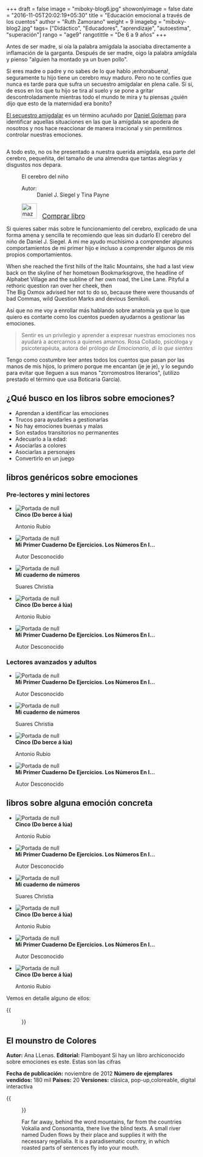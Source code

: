 +++
draft = false
image = "miboky-blog6.jpg"
showonlyimage = false
date = "2016-11-05T20:02:19+05:30"
title = "Educación emocional a través de los cuentos"
author = "Ruth Zamorano"
weight = 9
imagebg = "miboky-blog2.jpg"
tags= ["Didáctico", "Educadores", "aprendizaje", "autoestima", "superación"]
rango = "age9"
rangotittle = "De 6 a 9 años"
+++

Antes de ser madre, si oía la palabra amígdala la asociaba directamente a inflamación de la garganta. Después de ser madre, oigo la palabra amígdala y pienso  "alguien ha montado ya un  buen pollo".
<!--more-->

Si eres madre o padre y no sabes de lo que hablo ¡enhorabuena!, seguramente tu hijo tiene un cerebro muy maduro. Pero no te confíes que nunca es tarde para que sufra un secuestro amigdalar en plena calle. Sí sí, de esos en los que tu hijo se tira al suelo y se pone a gritar descontroladamente mientras todo el mundo te mira y tu piensas ¿quién dijo que esto de la maternidad era bonito? 

[El secuestro amigdalar](https://es.wikipedia.org/wiki/El_secuestro_de_la_am%C3%ADgdala) es un término acuñado por [Daniel Goleman](https://es.wikipedia.org/wiki/Daniel_Goleman)  para identificar aquellas situaciones en las que la amígdala se apodera de nosotros y nos hace reaccionar de manera irracional y sin permitirnos controlar nuestras emociones. 

<div class="thumb right"><img src="https://upload.wikimedia.org/wikipedia/commons/thumb/a/ad/EQbrain_optical_stim_en.jpg/300px-EQbrain_optical_stim_en.jpg" alt=""></div>

A todo esto, no os he presentado a nuestra querida amígdala, esa parte del cerebro, pequeñita, del tamaño de una almendra que tantas alegrías y disgustos nos depara.
<aside>
    <figure class="book mini">
    	<figcaption class="bookTitle">El cerebro del niño</figcaption><div class="book-cover"><img src="https://images-na.ssl-images-amazon.com/images/I/51JJsQwn4KL._SX326_BO1,204,203,200_.jpg" alt=""></div><div class="bookDataBox">
                <dl class="bookData">
                    <dt>Autor:</dt>
                    <dd>Daniel J. Siegel y Tina Payne</a>                                    
                    </dd>
                </dl><div class="filters"><div>
                        <img src="/assets/amazon-logo.jpeg" alt="amazon" style="height: 40px; padding-right: 10px">
                        <a href="https://www.amazon.es/cerebro-del-ni%C3%B1o-Fuera-colecci%C3%B3n/dp/8484287149/ref=sr_1_1?s=books&ie=UTF8&qid=1549561135&sr=1-1" target="_blank" style="font-size: 1.25em">Comprar libro</a>
                    </div>
                </div>
            </div>
    </figure>
</aside>

Si quieres saber más sobre le funcionamiento del cerebro, explicado de una forma amena y sencilla te recomiendo que leas sin dudarlo El cerebro del niño de Daniel J. Siegel. A mí me ayudo muchísimo a comprender algunos comportamientos de mi primer hijo e incluso a comprender algunos de mis propios comportamientos.

When she reached the first hills of the Italic Mountains, she had a last view back on the skyline of her hometown Bookmarksgrove, the headline of Alphabet Village and the subline of her own road, the Line Lane. Pityful a rethoric question ran over her cheek, then  
The Big Oxmox advised her not to do so, because there were thousands of bad Commas, wild Question Marks and devious Semikoli.

Así que no me voy a enrollar más hablando sobre anatomía ya que lo que quiero es contarte como los cuentos pueden ayudarnos a gestionar las emociones.

>Sentir es un privilegio y aprender a expresar nuestras emociones nos ayudará a acercarnos a quienes amamos.
<span>Rosa Collado, psicóloga y psicoterapéuta, autora del prólogo <cite>de Emocionario, di lo que sientes</cite></span>

Tengo como costumbre leer antes todos los cuentos que pasan por las manos de mis hijos, lo primero porque me encantan (je je je), y lo segundo para evitar que lleguen a sus manos "zorromostros literarios", (utilizo prestado el término que usa Boticaria García).

## ¿Qué busco en los libros sobre emociones?

* Aprendan a identificar las emociones
* Trucos para ayudarles a gestionarlas
* No hay emociones buenas y malas
* Son estados transitorios no permanentes
* Adecuarlo a la edad:	
* Asociarlas a colores
* Asociarlas a personajes
* Convertirlo en un juego


<section class="itemsBookList">
	<h2>libros genéricos sobre emociones</h2>
	<h3 class="category">Pre-lectores y mini lectores</h3>
	<ul class="item-list" data-childs="5">
    	<li>
			<div class="item-book" onclick="divLink('/books/show/157?max=50&amp;maxsteps=2')">
			    <div class="image">
			    <img src="https://images-eu.ssl-images-amazon.com/images/I/51EsZUzeeML.jpg" alt="Portada de null">
				</div><!-- // image -->
			    <div class="title"><strong>Cinco (Do berce á lúa) </strong></div>
			    <p>Antonio Rubio</p>
			</div>
		</li>
		<li>
			<div class="item-book" onclick="divLink('/books/show/62?max=50&amp;maxsteps=2')">
			    <div class="image">
			    <img src="https://images-eu.ssl-images-amazon.com/images/I/51nKucvrqKL.jpg" alt="Portada de null">
				</div><!-- // image -->
			    <div class="title"><strong>Mi Primer Cuaderno De Ejercicios. Los Números En I... </strong></div>
			    <p>Autor Desconocido</p>
			</div>
		</li>
		<li>
			<div class="item-book" onclick="divLink('/books/show/61?max=50&amp;maxsteps=2')">
				    <div class="image">
				    <img src="https://images-eu.ssl-images-amazon.com/images/I/21qfiB5iiUL.jpg" alt="Portada de null">
					</div><!-- // image -->
				    <div class="title"><strong>Mi cuaderno de números </strong></div>
				    <p>Suares Christia</p>
	        </div>
    	</li>
    	<li>
			<div class="item-book" onclick="divLink('/books/show/157?max=50&amp;maxsteps=2')">
			    <div class="image">
			    <img src="https://images-eu.ssl-images-amazon.com/images/I/51EsZUzeeML.jpg" alt="Portada de null">
				</div><!-- // image -->
			    <div class="title"><strong>Cinco (Do berce á lúa) </strong></div>
			    <p>Antonio Rubio</p>
			</div>
		</li>
		<li>
			<div class="item-book" onclick="divLink('/books/show/62?max=50&amp;maxsteps=2')">
			    <div class="image">
			    <img src="https://images-eu.ssl-images-amazon.com/images/I/51nKucvrqKL.jpg" alt="Portada de null">
				</div><!-- // image -->
			    <div class="title"><strong>Mi Primer Cuaderno De Ejercicios. Los Números En I... </strong></div>
			    <p>Autor Desconocido</p>
			</div>
		</li>
	</ul>
	<h3 class="category">Lectores avanzados y adultos</h3>
	<ul class="item-list" data-childs="4">
		<li>
			<div class="item-book" onclick="divLink('/books/show/62?max=50&amp;maxsteps=2')">
			    <div class="image">
			    <img src="https://images-eu.ssl-images-amazon.com/images/I/51nKucvrqKL.jpg" alt="Portada de null">
				</div><!-- // image -->
			    <div class="title"><strong>Mi Primer Cuaderno De Ejercicios. Los Números En I... </strong></div>
			    <p>Autor Desconocido</p>
			</div>
		</li>
		<li>
			<div class="item-book" onclick="divLink('/books/show/61?max=50&amp;maxsteps=2')">
				    <div class="image">
				    <img src="https://images-eu.ssl-images-amazon.com/images/I/21qfiB5iiUL.jpg" alt="Portada de null">
					</div><!-- // image -->
				    <div class="title"><strong>Mi cuaderno de números </strong></div>
				    <p>Suares Christia</p>
	        </div>
    	</li>
    	<li>
			<div class="item-book" onclick="divLink('/books/show/157?max=50&amp;maxsteps=2')">
			    <div class="image">
			    <img src="https://images-eu.ssl-images-amazon.com/images/I/51EsZUzeeML.jpg" alt="Portada de null">
				</div><!-- // image -->
			    <div class="title"><strong>Cinco (Do berce á lúa) </strong></div>
			    <p>Antonio Rubio</p>
			</div>
		</li>
		<li>
			<div class="item-book" onclick="divLink('/books/show/62?max=50&amp;maxsteps=2')">
			    <div class="image">
			    <img src="https://images-eu.ssl-images-amazon.com/images/I/51nKucvrqKL.jpg" alt="Portada de null">
				</div><!-- // image -->
			    <div class="title"><strong>Mi Primer Cuaderno De Ejercicios. Los Números En I... </strong></div>
			    <p>Autor Desconocido</p>
			</div>
		</li>
	</ul>
</section>

<section class="itemsBookList">
	<h2>libros sobre alguna emoción concreta</h2>
	<ul class="item-list" data-childs="6">
    	<li>
			<div class="item-book" onclick="divLink('/books/show/157?max=50&amp;maxsteps=2')">
			    <div class="image">
			    <img src="https://images-eu.ssl-images-amazon.com/images/I/51EsZUzeeML.jpg" alt="Portada de null">
				</div><!-- // image -->
			    <div class="title"><strong>Cinco (Do berce á lúa) </strong></div>
			    <p>Antonio Rubio</p>
			</div>
		</li>
		<li>
			<div class="item-book" onclick="divLink('/books/show/62?max=50&amp;maxsteps=2')">
			    <div class="image">
			    <img src="https://images-eu.ssl-images-amazon.com/images/I/51nKucvrqKL.jpg" alt="Portada de null">
				</div><!-- // image -->
			    <div class="title"><strong>Mi Primer Cuaderno De Ejercicios. Los Números En I... </strong></div>
			    <p>Autor Desconocido</p>
			</div>
		</li>
		<li>
			<div class="item-book" onclick="divLink('/books/show/61?max=50&amp;maxsteps=2')">
				    <div class="image">
				    <img src="https://images-eu.ssl-images-amazon.com/images/I/21qfiB5iiUL.jpg" alt="Portada de null">
					</div><!-- // image -->
				    <div class="title"><strong>Mi cuaderno de números </strong></div>
				    <p>Suares Christia</p>
	        </div>
    	</li>
    	<li>
			<div class="item-book" onclick="divLink('/books/show/157?max=50&amp;maxsteps=2')">
			    <div class="image">
			    <img src="https://images-eu.ssl-images-amazon.com/images/I/51EsZUzeeML.jpg" alt="Portada de null">
				</div><!-- // image -->
			    <div class="title"><strong>Cinco (Do berce á lúa) </strong></div>
			    <p>Antonio Rubio</p>
			</div>
		</li>
		<li>
			<div class="item-book" onclick="divLink('/books/show/62?max=50&amp;maxsteps=2')">
			    <div class="image">
			    <img src="https://images-eu.ssl-images-amazon.com/images/I/51nKucvrqKL.jpg" alt="Portada de null">
				</div><!-- // image -->
			    <div class="title"><strong>Mi Primer Cuaderno De Ejercicios. Los Números En I... </strong></div>
			    <p>Autor Desconocido</p>
			</div>
		</li>
    	<li>
			<div class="item-book" onclick="divLink('/books/show/157?max=50&amp;maxsteps=2')">
			    <div class="image">
			    <img src="https://images-eu.ssl-images-amazon.com/images/I/51EsZUzeeML.jpg" alt="Portada de null">
				</div><!-- // image -->
			    <div class="title"><strong>Cinco (Do berce á lúa) </strong></div>
			    <p>Antonio Rubio</p>
			</div>
		</li>
	</ul>
</section>

Vemos en detalle alguno de ellos:
<div class="circle thumb">
{{<figure src="/img/post/miboky-blog2.jpg">}}
</div>

## El mounstro de Colores
**Autor:** Ana LLenas. **Editorial:** Flamboyant
Si hay un libro archiconocido sobre emociones es este. Estas son las cifras

**Fecha de publicación:**  noviembre de 2012
**Número de ejemplares vendidos:** 180 mil 
**Paises:** 20
**Versiones:** clásica, pop-up,coloreable, digital interactiva

{{<figure src="/img/post/miboky-blog2.jpg">}}

Far far away, behind the word mountains, far from the countries Vokalia and Consonantia, there live the blind texts. A small river named Duden flows by their place and supplies it with the necessary regelialia. It is a paradisematic country, in which roasted parts of sentences fly into your mouth.
